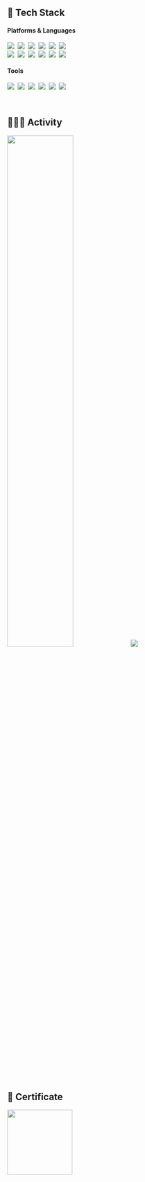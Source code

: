 <h2>🔨 Tech Stack</h2>
<h4>Platforms & Languages</h4>
<p>
  <img src="https://img.shields.io/badge/Android-3DDC84?style=flat-square&logo=Android&logoColor=white"/>&nbsp; 
  <img src="https://img.shields.io/badge/Kotlin-0095D5?style=flat-square&logo=Kotlin&logoColor=white"/>&nbsp; 
  <img src="https://img.shields.io/badge/Python-3766AB?style=flat-square&logo=Python&logoColor=white"/>&nbsp; 
  <img src="https://img.shields.io/badge/Node.js-339933?style=flat-square&logo=Node.js&logoColor=white"/>&nbsp; 
  <img src="https://img.shields.io/badge/Express-000000?style=flat-square&logo=express&logoColor=white"/>&nbsp; 
  <img src="https://img.shields.io/badge/MySQL-4479A1?style=flat-square&logo=MYSQL&logoColor=white"/>&nbsp; 
  <br>
  <img src="https://img.shields.io/badge/HTML5-E34F26?style=flat-square&logo=HTML5&logoColor=white"/>&nbsp; 
  <img src="https://img.shields.io/badge/CSS3-1572B6?style=flat-square&logo=CSS3&logoColor=white"/>&nbsp;
  <img src="https://img.shields.io/badge/JavaScript-F7DF1E?style=flat-square&logo=JavaScript&logoColor=black"/>&nbsp;
  <img src="https://img.shields.io/badge/jQuery-0769AD?style=flat-square&logo=jQuery&logoColor=black"/>&nbsp;
  <img src="https://img.shields.io/badge/Pug-A86454?style=flat-square&logo=PUG&logoColor=black"/>&nbsp;
  <img src="https://img.shields.io/badge/Bootstrap-7952B3?style=flat-square&logo=Bootstrap&logoColor=white"/>&nbsp;
</p>
<h4>Tools</h4>
<p>
  <img src="https://img.shields.io/badge/Amazon AWS-232F3E?style=flat-square&logo=AmazonAWS&logoColor=white"/>&nbsp
  <img src="https://img.shields.io/badge/Git-F05032?style=flat-square&logo=git&logoColor=white"/>&nbsp
  <img src="https://img.shields.io/badge/Github-181717?style=flat-square&logo=github&logoColor=white"/>&nbsp
  <img src="https://img.shields.io/badge/Android Studio-3DDC84?style=flat-square&logo=androidstudio&logoColor=white"/>&nbsp
  <img src="https://img.shields.io/badge/WebStorm-ffffff?style=flat-square&logo=webstorm&logoColor=black"/>&nbsp
  <img src="https://img.shields.io/badge/Visual Stuido Code-5C2D91?style=flat-square&logo=visualstudio&logoColor=white"/>&nbsp
</p>

<br/>

<h2>🚴🏻‍♂️ Activity</h2>

<img src="https://github-readme-stats.vercel.app/api?username=younhwan97&theme=transparent&show_icons=true" width="55%"/>&nbsp;
<a href="https://solved.ac/profile/younhwan0903"><img src="http://mazassumnida.wtf/api/v2/generate_badge?boj=younhwan0903"/></a>

<br/>

<h2>🏅 Certificate</h2>

<a href="https://www.credly.com/badges/f71f0e23-565c-4d69-b450-c6d773fcb41d/public_url"><img src="https://user-images.githubusercontent.com/78298663/195604673-aa582923-4c41-4714-8363-3fc9b99af5d8.png" width="150px"/>
</a>
